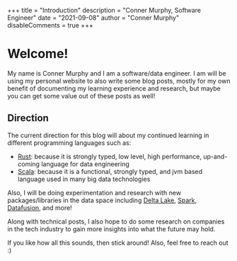 +++
title = "Introduction"
description = "Conner Murphy, Software Engineer"
date = "2021-09-08"
author = "Conner Murphy"
disableComments = true
+++


# Welcome!

My name is Conner Murphy and I am a software/data engineer. I am will be using my personal website to also write some blog posts, mostly for my own benefit of documenting my learning experience and research, but maybe you can get some value out of these posts as well! 

## Direction

The current direction for this blog will about my continued learning in different programming languages such as:
- [Rust](https://github.com/rust-lang/rust): because it is strongly typed, low level, high performance, up-and-coming language for data engineering
- [Scala](https://github.com/lampepfl/dotty): because it is a functional, strongly typed, and jvm based language used in many big data technologies

Also, I will be doing experimentation and research with new packages/libraries in the data space including [Delta Lake](https://github.com/delta-io/delta), [Spark](https://github.com/apache/spark), [Datafusion](https://github.com/apache/arrow-datafusion), and more!

Along with technical posts, I also hope to do some research on companies in the tech industry to gain more insights into what the future may hold.

If you like how all this sounds, then stick around! Also, feel free to reach out :)
